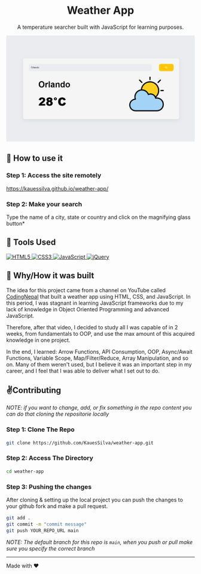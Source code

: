 <div align="center">
    <h1>Weather App</h1>
    <p>A temperature searcher built with JavaScript for learning purposes.</p>
</div>

![](https://raw.githubusercontent.com/KauesSilva/weather-app/main/assets/readme/screenshot-3.png)

## 🚀 How to use it

### Step 1: Access the site remotely

https://kauessilva.github.io/weather-app/

### Step 2: Make your search

Type the name of a city, state or country and click on the magnifying glass button*

## 🔧 Tools Used

<div align="left">
    <a href="https://developer.mozilla.org/en-US/docs/Glossary/HTML5" target="_blank">
        <img alt="HTML5" src="https://img.shields.io/badge/HTML5-E34F26?style=for-the-badge&logo=html5&logoColor=white" />
    </a>
    <a href="https://developer.mozilla.org/en-US/docs/Web/CSS" target="_blank">
        <img alt="CSS3" src="https://img.shields.io/badge/CSS3-1572B6?style=for-the-badge&logo=css3&logoColor=white" />
    </a>
    <a href="https://developer.mozilla.org/en-US/docs/Web/JavaScript" target="_blank">
        <img alt="JavaScript" src="https://img.shields.io/badge/JavaScript-F7DF1E?style=for-the-badge&logo=javascript&logoColor=black" />
    </a>
    <a href="https://api.jquery.com" target="_blank">
        <img alt="jQuery" src="https://img.shields.io/badge/jQuery-0769AD?style=for-the-badge&logo=jquery&logoColor=white" />
    </a>
</div>

## 📕 Why/How it was built

The idea for this project came from a channel on YouTube called [CodingNepal](https://youtu.be/c1r-NqYkFPc) that built a weather app using HTML, CSS, and JavaScript. In this period, I was stagnant in learning JavaScript frameworks due to my lack of knowledge in Object Oriented Programming and advanced JavaScript. 

Therefore, after that video, I decided to study all I was capable of in 2 weeks, from fundamentals to OOP, and use the max amount of this acquired knowledge in one project.

In the end, I learned: Arrow Functions, API Consumption, OOP, Async/Await Functions, Variable Scope, Map/Filter/Reduce, Array Manipulation, and so on. Many of them weren't used, but I believe it was an important step in my career, and I feel that I was able to deliver what I set out to do.

## ✌️Contributing

*NOTE: if you want to change, add, or fix something in the repo content you can do that cloning the repositorie locally*

### Step 1: Clone The Repo

```bash
git clone https://github.com/KauesSilva/weather-app.git
```

### Step 2: Access The Directory

```bash
cd weather-app
```

### Step 3: Pushing the changes

After cloning & setting up the local project you can push the changes to your github fork and make a pull request.

```bash
git add .
git commit -m "commit message"
git push YOUR_REPO_URL main
```

_NOTE: The default branch for this repo is `main`, when you push or pull make sure you specify the correct branch_

------

Made with ❤️
